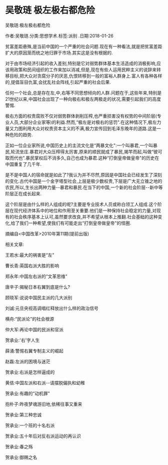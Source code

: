 # 吴敬琏  极左极右都危险    
    
吴敬琏:极左极右都危险    
作者:吴敬琏.分类:思想学术.标签:派别 .日期:2018-01-26    
贫富差距悬殊,是当前中国的一个严重的社会问题.现在有一种看法,就是把贫富差距扩大的原因笼而统之地归罪于市场.其实这是没有根据的.    
对于由市场经济引起的收入差别,特别是它对弱势群体基本生活造成的消极影响,应该用政策和民间组织的工作来加以消减,但是,现在有些人运用民粹主义的说辞来转移目标,把大众对贪腐分子的厌恶,仇恨转移到一般的富裕人群身上.富人有各种各样的,提倡盲目仇富,会扰乱社会阵线,引起严重的社会后果.    
任何一个社会,总是存在左,中,右等不同思想倾向的人群.问题在于,这些年来,特别是21世纪以来,中国社会出现了一种向极右和极左两极走的状况,需要引起我们的高度警惕.    
极右方面的权贵腐败不仅对弱势群体剥削压榨,也严重损害没有权势的中间阶层(专业人员,大部分企业家等)的利益.然而,“极左是对极右的惩罚".在这种情况下,极左力量又力图利用大众对权贵资本主义的不满,极力宣传回到毛泽东晚年的道路.这是一种危险的趋势.    
正如一位企业家所说,中国历史上的主流文化是“两暴文化":一个叫暴君,一个叫暴民,轮流坐庄.暴君对大众压榨得太厉害,原来的顺民就成了暴民,揭竿而起,叫做“彼可取而代也".暴民掌权后不消多久,自己也成为暴君.这种“打倒皇帝做皇帝"的历史在中国重复了几千年.    
是不是中国人的宿命就是如此了?我认为并不尽然,原因是中国社会已经发生了深刻的变化.古代中国是一个金字塔型社会,上层是极少数权贵,下层是广大无立锥之地的农民,所以,生长出两种力量--暴君和暴民.在当下的中国,一个新的社会阶层--新中等阶层正在成长起来.    
这个阶层是由什么样的人组成的呢?主要是专业技术人员或称白领工人组成.这个阶层在现代经济体系中的地位和作用至关重要.他们是一种保持社会稳定的力量,对现有的社会秩序基本上认可,虽然要求改良,并不希望从根本上推翻.社会基础的这种变化,给了我们一种希望,使我们有可能走出“打倒皇帝做皇帝"的怪圈.    
摘编自<中国改革>2010年第11期(提前出版)    
    
相关文章:    
王若水:最大的祸害是“左"    
曹长青:英国右派大胜的影响    
郑永年:中国左右派的“文革思维"    
唐辛子:揭秘日本右翼到底是什么?    
顾晓军:说说中国民主派的几大派别    
刘诚:元旦央视高调唱红释放出什么样的政治信号    
横舟:“民派论"的社会根源    
仲大军:再论中国的民派和官派    
贺承业:'右’字人生    
薛涌:警惕右翼专制主义的崛起    
赵磊:左派的困境与迷茫    
贺承业:右派是怎样逼成的    
黄佶:中国左派和右派--请摆脱偏执和幼稚    
贺承业:有趣的“动机罪"    
抱朴子:昨夜梦魂游旧地,依稀往事又重来    
贺承业:第三种忠诚    
贺承业:一个班的十名右派    
贺承业:五十年后对反右派运动的再认识    
贺承业:春之殇    
贺承业:御赐之名